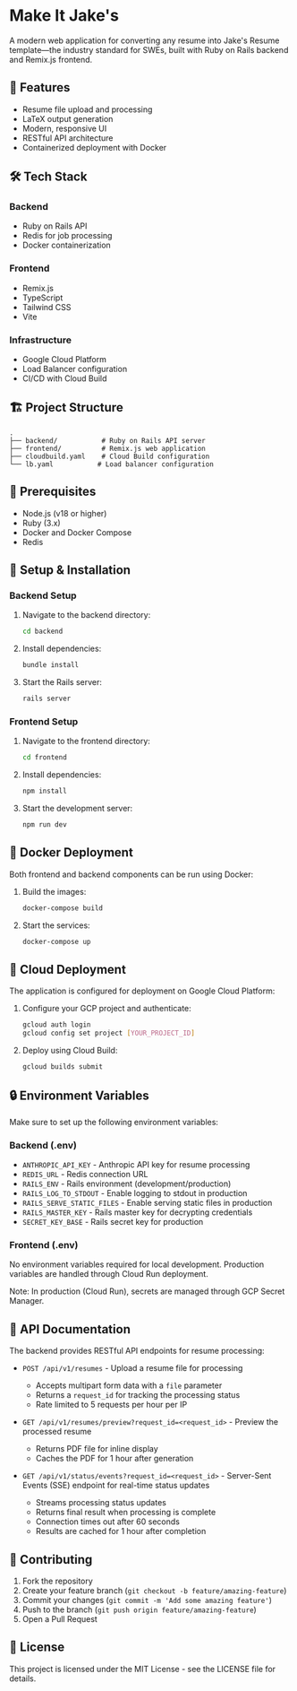 # Make It Jake's

A modern web application for converting any resume into Jake's Resume template—the industry standard for SWEs, built with Ruby on Rails backend and Remix.js frontend.

## 🚀 Features

- Resume file upload and processing
- LaTeX output generation
- Modern, responsive UI
- RESTful API architecture
- Containerized deployment with Docker

## 🛠️ Tech Stack

### Backend
- Ruby on Rails API
- Redis for job processing
- Docker containerization

### Frontend
- Remix.js
- TypeScript
- Tailwind CSS
- Vite

### Infrastructure
- Google Cloud Platform
- Load Balancer configuration
- CI/CD with Cloud Build

## 🏗️ Project Structure

```
.
├── backend/           # Ruby on Rails API server
├── frontend/          # Remix.js web application
├── cloudbuild.yaml    # Cloud Build configuration
└── lb.yaml           # Load balancer configuration
```

## 🚦 Prerequisites

- Node.js (v18 or higher)
- Ruby (3.x)
- Docker and Docker Compose
- Redis

## 🔧 Setup & Installation

### Backend Setup

1. Navigate to the backend directory:
   ```bash
   cd backend
   ```

2. Install dependencies:
   ```bash
   bundle install
   ```

3. Start the Rails server:
   ```bash
   rails server
   ```

### Frontend Setup

1. Navigate to the frontend directory:
   ```bash
   cd frontend
   ```

2. Install dependencies:
   ```bash
   npm install
   ```

3. Start the development server:
   ```bash
   npm run dev
   ```

## 🐳 Docker Deployment

Both frontend and backend components can be run using Docker:

1. Build the images:
   ```bash
   docker-compose build
   ```

2. Start the services:
   ```bash
   docker-compose up
   ```

## 🚀 Cloud Deployment

The application is configured for deployment on Google Cloud Platform:

1. Configure your GCP project and authenticate:
   ```bash
   gcloud auth login
   gcloud config set project [YOUR_PROJECT_ID]
   ```

2. Deploy using Cloud Build:
   ```bash
   gcloud builds submit
   ```

## 🔒 Environment Variables

Make sure to set up the following environment variables:

### Backend (.env)
- `ANTHROPIC_API_KEY` - Anthropic API key for resume processing
- `REDIS_URL` - Redis connection URL
- `RAILS_ENV` - Rails environment (development/production)
- `RAILS_LOG_TO_STDOUT` - Enable logging to stdout in production
- `RAILS_SERVE_STATIC_FILES` - Enable serving static files in production
- `RAILS_MASTER_KEY` - Rails master key for decrypting credentials
- `SECRET_KEY_BASE` - Rails secret key for production

### Frontend (.env)
No environment variables required for local development. Production variables are handled through Cloud Run deployment.

Note: In production (Cloud Run), secrets are managed through GCP Secret Manager.

## 📝 API Documentation

The backend provides RESTful API endpoints for resume processing:

- `POST /api/v1/resumes` - Upload a resume file for processing
  - Accepts multipart form data with a `file` parameter
  - Returns a `request_id` for tracking the processing status
  - Rate limited to 5 requests per hour per IP

- `GET /api/v1/resumes/preview?request_id=<request_id>` - Preview the processed resume
  - Returns PDF file for inline display
  - Caches the PDF for 1 hour after generation

- `GET /api/v1/status/events?request_id=<request_id>` - Server-Sent Events (SSE) endpoint for real-time status updates
  - Streams processing status updates
  - Returns final result when processing is complete
  - Connection times out after 60 seconds
  - Results are cached for 1 hour after completion

## 🤝 Contributing

1. Fork the repository
2. Create your feature branch (`git checkout -b feature/amazing-feature`)
3. Commit your changes (`git commit -m 'Add some amazing feature'`)
4. Push to the branch (`git push origin feature/amazing-feature`)
5. Open a Pull Request

## 📄 License

This project is licensed under the MIT License - see the LICENSE file for details. 